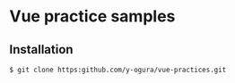 # Vue practice samples

## Installation
```
$ git clone https:github.com/y-ogura/vue-practices.git
```
